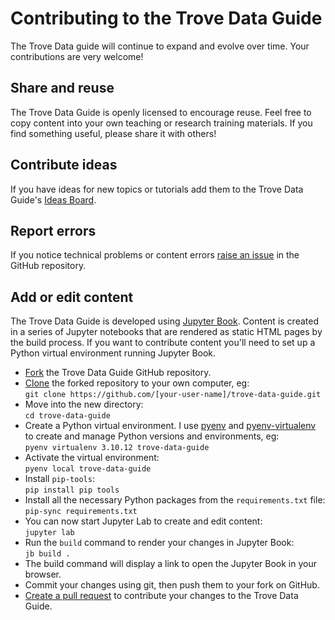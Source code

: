 # Contributing to the Trove Data Guide

The Trove Data guide will continue to expand and evolve over time. Your contributions are very welcome!

## Share and reuse

The Trove Data Guide is openly licensed to encourage reuse. Feel free to copy content into your own teaching or research training materials. If you find something useful, please share it with others!

## Contribute ideas

If you have ideas for new topics or tutorials add them to the Trove Data Guide's [Ideas Board](https://github.com/wragge/trove-data-guide/discussions).

## Report errors

If you notice technical problems or content errors [raise an issue](https://github.com/wragge/trove-data-guide/issues) in the GitHub repository.

## Add or edit content

The Trove Data Guide is developed using [Jupyter Book](https://jupyterbook.org/en/latest/intro.html). Content is created in a series of Jupyter notebooks that are rendered as static HTML pages by the build process. If you want to contribute content you'll need to set up a Python virtual environment running Jupyter Book.

* [Fork](https://docs.github.com/en/get-started/quickstart/fork-a-repo) the Trove Data Guide GitHub repository.
* [Clone](https://docs.github.com/en/repositories/creating-and-managing-repositories/cloning-a-repository) the forked repository to your own computer, eg:    
  `git clone https://github.com/[your-user-name]/trove-data-guide.git`
* Move into the new directory:    
   `cd trove-data-guide`
* Create a Python virtual environment. I use [pyenv](https://github.com/pyenv/pyenv) and [pyenv-virtualenv](https://github.com/pyenv/pyenv-virtualenv) to create and manage Python versions and environments, eg:    
  `pyenv virtualenv 3.10.12 trove-data-guide`
* Activate the virtual environment:    
  `pyenv local trove-data-guide`
* Install `pip-tools`:    
  `pip install pip tools`
* Install all the necessary Python packages from the `requirements.txt` file:    
  `pip-sync requirements.txt`
* You can now start Jupyter Lab to create and edit content:    
  `jupyter lab`
* Run the `build` command to render your changes in Jupyter Book:    
  `jb build .`
* The build command will display a link to open the Jupyter Book in your browser.
* Commit your changes using git, then push them to your fork on GitHub.
* [Create a pull request](https://docs.github.com/en/pull-requests/collaborating-with-pull-requests/proposing-changes-to-your-work-with-pull-requests/creating-a-pull-request-from-a-fork) to contribute your changes to the Trove Data Guide.
